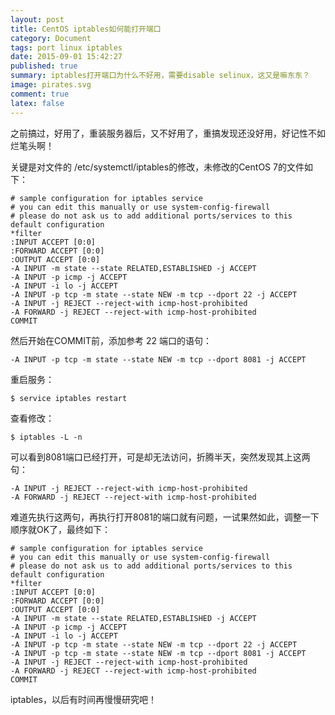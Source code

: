 ```yaml
---
layout: post
title: CentOS iptables如何能打开端口
category: Document
tags: port linux iptables
date: 2015-09-01 15:42:27
published: true
summary: iptables打开端口为什么不好用，需要disable selinux，这又是嘛东东？
image: pirates.svg
comment: true
latex: false
---
```


之前搞过，好用了，重装服务器后，又不好用了，重搞发现还没好用，好记性不如烂笔头啊！

关键是对文件的 /etc/systemctl/iptables的修改，未修改的CentOS 7的文件如下：

```
# sample configuration for iptables service
# you can edit this manually or use system-config-firewall
# please do not ask us to add additional ports/services to this default configuration
*filter
:INPUT ACCEPT [0:0]
:FORWARD ACCEPT [0:0]
:OUTPUT ACCEPT [0:0]
-A INPUT -m state --state RELATED,ESTABLISHED -j ACCEPT
-A INPUT -p icmp -j ACCEPT
-A INPUT -i lo -j ACCEPT
-A INPUT -p tcp -m state --state NEW -m tcp --dport 22 -j ACCEPT
-A INPUT -j REJECT --reject-with icmp-host-prohibited
-A FORWARD -j REJECT --reject-with icmp-host-prohibited
COMMIT
```

然后开始在COMMIT前，添加参考 22 端口的语句：

```
-A INPUT -p tcp -m state --state NEW -m tcp --dport 8081 -j ACCEPT
```

重启服务：

```
$ service iptables restart
```

查看修改：

```
$ iptables -L -n
```

可以看到8081端口已经打开，可是却无法访问，折腾半天，突然发现其上这两句：

```
-A INPUT -j REJECT --reject-with icmp-host-prohibited
-A FORWARD -j REJECT --reject-with icmp-host-prohibited
```

难道先执行这两句，再执行打开8081的端口就有问题，一试果然如此，调整一下顺序就OK了，最终如下：

```
# sample configuration for iptables service
# you can edit this manually or use system-config-firewall
# please do not ask us to add additional ports/services to this default configuration
*filter
:INPUT ACCEPT [0:0]
:FORWARD ACCEPT [0:0]
:OUTPUT ACCEPT [0:0]
-A INPUT -m state --state RELATED,ESTABLISHED -j ACCEPT
-A INPUT -p icmp -j ACCEPT
-A INPUT -i lo -j ACCEPT
-A INPUT -p tcp -m state --state NEW -m tcp --dport 22 -j ACCEPT
-A INPUT -p tcp -m state --state NEW -m tcp --dport 8081 -j ACCEPT
-A INPUT -j REJECT --reject-with icmp-host-prohibited
-A FORWARD -j REJECT --reject-with icmp-host-prohibited
COMMIT
```

iptables，以后有时间再慢慢研究吧！

